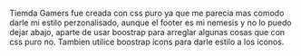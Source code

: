 Tiemda Gamers fue creada con css puro ya que me parecia mas comodo darle mi estilo perzonalisado, aunque el footer es mi nemesis y no lo puedo dejar abajo, aparte de usar boostrap para arreglar algunas cosas que con css puro no. Tambien utilice boostrap icons para darle estilo a los iconos.